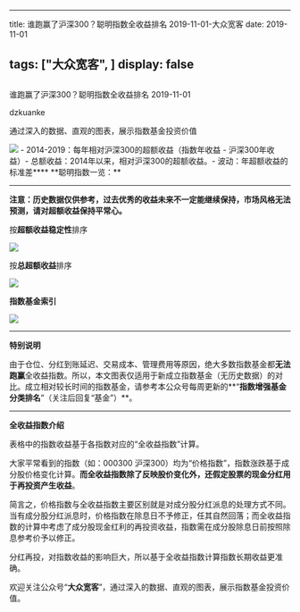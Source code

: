 
---
title:  谁跑赢了沪深300？聪明指数全收益排名 2019-11-01-大众宽客
date: 2019-11-01

tags: ["大众宽客", ]
display: false
---


## 



谁跑赢了沪深300？聪明指数全收益排名 2019-11-01




dzkuanke




通过深入的数据、直观的图表，展示指数基金投资价值


<img class="rich_pages js_insertlocalimg" data-ratio="0.5821917808219178" data-s="300,640" src="https://mmbiz.qpic.cn/mmbiz_png/PKw3FQPmhIiaX5KuRciadveOLkolGU0QxH5YsL4uJLqJ5UbT05Rsb5sQ3WdfJyacWYUo7qO8M3M8YIKWIXBAu6Pw/640?wx_fmt=png" data-type="png" data-w="876" style="">
- 2014-2019：每年相对沪深300的超额收益（指数年收益 - 沪深300年收益）- 总额收益：2014年以来，相对沪深300的超额收益。- 波动：年超额收益的标准差****
**聪明指数一览：**

****

**注意：历史数据仅供参考，过去优秀的收益未来不一定能继续保持，市场风格无法预测，请对超额收益保持平常心。**



按**超额收益稳定性**排序

<img class="rich_pages js_insertlocalimg" data-ratio="1.712719298245614" data-s="300,640" src="https://mmbiz.qpic.cn/mmbiz_png/PKw3FQPmhIiaX5KuRciadveOLkolGU0QxHkfYyxW5ia9Hc0TIk8lC9iahoTUD85pp0Saia7txHfTS0emric8Azpn6mXw/640?wx_fmt=png" data-type="png" data-w="912" style="">



按**总超额收益**排序

<img class="rich_pages js_insertlocalimg" data-ratio="1.700650759219089" data-s="300,640" src="https://mmbiz.qpic.cn/mmbiz_png/PKw3FQPmhIiaX5KuRciadveOLkolGU0QxH9PN5RQNdHbicbb0aBGu5nUtDOicsUjpzibYyKotibuFx7OoDIhFXlMolicg/640?wx_fmt=png" data-type="png" data-w="922" style="">



**指数基金索引**

<img class="rich_pages" data-ratio="1.5909090909090908" data-s="300,640" src="https://mmbiz.qpic.cn/mmbiz_png/PKw3FQPmhIjckEpwd4NnicmjtAQIYtlpx4Q2PFEicW6W3hDeBKA1sMZInBicxTeVDkHGibRJKcaibBtTTdBLWHIe9Ng/640?wx_fmt=png" data-type="png" data-w="836" style=""/>

****

**特别说明**

由于仓位、分红到账延迟、交易成本、管理费用等原因，绝大多数指数基金都**无法跑赢**全收益指数。所以，本文图表仅适用于新成立指数基金（无历史数据）的对比。成立相对较长时间的指数基金，请参考本公众号每周更新的**“****指数增强基金分类排名****”（关注后回复“基金”）**。



****

**全收益指数介绍**



表格中的指数收益基于各指数对应的“全收益指数”计算。



大家平常看到的指数（如：000300 沪深300）均为“价格指数”，指数涨跌基于成分股价格变化计算。**而全收益指数除了反映股价变化外，还假定股票的现金分红用于再投资产生收益**。



简言之，价格指数与全收益指数主要区别就是对成分股分红派息的处理方式不同。当有成分股分红派息时，价格指数在除息日不予修正，任其自然回落；而全收益指数的计算中考虑了成分股现金红利的再投资收益，指数需在成分股除息日前按照除息参考价予以修正。



分红再投，对指数收益的影响巨大，所以基于全收益指数计算指数长期收益更准确。





欢迎关注公众号“**大众宽客**”，通过深入的数据、直观的图表，展示指数基金投资价值。








